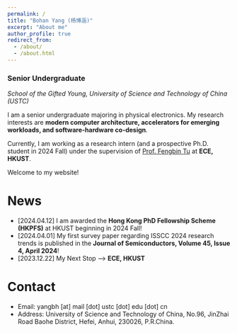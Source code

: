 ```yaml
---
permalink: /
title: "Bohan Yang (杨博涵)"
excerpt: "About me"
author_profile: true
redirect_from: 
  - /about/
  - /about.html
---
```

### Senior Undergraduate

*School of the Gifted Young, University of Science and Technology of China (USTC)*

I am a senior undergraduate majoring in physical electronics. My research interests are **modern computer architecture, accelerators for emerging workloads, and software-hardware co-design**.

Currently, I am working as a research intern (and a prospective Ph.D. student in 2024 Fall) under the supervision of [Prof. Fengbin Tu](https://fengbintu.github.io/) at **ECE, HKUST**.

Welcome to my website!

# News

* [2024.04.12] I am awarded the **Hong Kong PhD Fellowship Scheme (HKPFS)** at HKUST beginning in 2024 Fall!
* [2024.04.01] My first survey paper regarding ISSCC 2024 research trends is published in the **Journal of Semiconductors, Volume 45, Issue 4, April 2024**! 
* [2023.12.22] My Next Stop -->  **ECE, HKUST**

# Contact

* Email: yangbh [at] mail [dot] ustc [dot] edu [dot] cn
* Address: University of Science and Technology of China,
  No.96, JinZhai Road Baohe District, Hefei, Anhui, 230026, P.R.China.

<br/><br/>
<script type="text/javascript" id="clustrmaps" src="//clustrmaps.com/map_v2.js?d=gRoUESTxlj4eEROAGh5ViX7GEPJ_6hJsZc-JDkHNPyM&cl=ffffff&w=a"></script>
